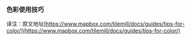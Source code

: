 ### 色彩使用技巧

译注：原文地址[https://www.mapbox.com/tilemill/docs/guides/tips-for-color/](https://www.mapbox.com/tilemill/docs/guides/tips-for-color/)